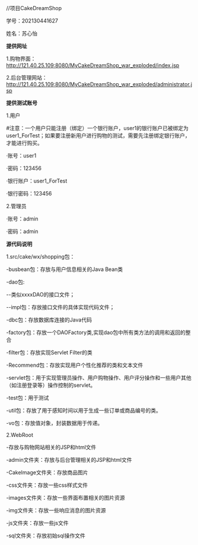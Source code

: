 //项目CakeDreamShop

学号：202130441627

姓名：苏心怡

**提供网址**

1.购物界面：http://121.40.25.109:8080/MyCakeDreamShop_war_exploded/index.jsp

2.后台管理网站：http://121.40.25.109:8080/MyCakeDreamShop_war_exploded/administrator.jsp


**提供测试账号**

1.用户

#注意：一个用户只能注册（绑定）一个银行账户，user1的银行账户已被绑定为user1_ForTest；如果要注册新用户进行购物的测试，需要先注册绑定银行账户，才能进行购买。

·账号：user1

·密码：123456

·银行账户：user1_ForTest

·银行密码：123456


2.管理员

·账号：admin

·密码：admin


**源代码说明**

1.src/cake/wx/shopping包：

-busbean包：存放与用户信息相关的Java Bean类

-dao包:

 --类似xxxxDAO的接口文件；

 --impl包：存放接口文件的具体实现代码文件；

-dbc包：存放数据库连接的Java代码

-factory包：存放一个DAOFactory类,实现dao包中所有类方法的调用和返回的整合

-filter包：存放实现Servlet Filter的类

-Recommend包：存放实现用户个性化推荐的类和文本文件

-servlet包：用于实现管理员操作、用户购物操作、用户评分操作和一些用户其他（如注册登录等）操作控制的servlet。

-test包：用于测试

-util包：存放了用于感知时间以用于生成一些订单或商品编号的类。

-vo包：存放值对象，封装数据用于传递。

2.WebRoot

-存放与购物网站相关的JSP和html文件

-admin文件夹：存放与后台管理相关的JSP和html文件

-CakeImage文件夹：存放商品图片

-css文件夹：存放一些css样式文件

-images文件夹：存放一些界面布置相关的图片资源

-img文件夹：存放一些响应消息的图片资源

-js文件夹：存放一些js文件

-sql文件夹：存放初始sql操作文件



